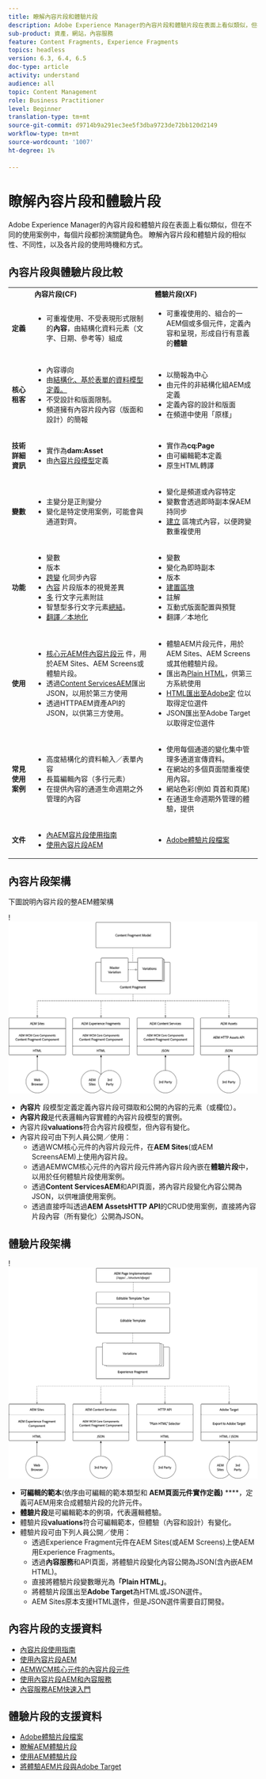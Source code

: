 ```yaml
---
title: 瞭解內容片段和體驗片段
description: Adobe Experience Manager的內容片段和體驗片段在表面上看似類似，但在不同的使用案例中，每個片段都扮演關鍵角色。 瞭解內容片段和體驗片段的相似性、不同性，以及各片段的使用時機和方式。
sub-product: 資產，網站，內容服務
feature: Content Fragments, Experience Fragments
topics: headless
version: 6.3, 6.4, 6.5
doc-type: article
activity: understand
audience: all
topic: Content Management
role: Business Practitioner
level: Beginner
translation-type: tm+mt
source-git-commit: d9714b9a291ec3ee5f3dba9723de72bb120d2149
workflow-type: tm+mt
source-wordcount: '1007'
ht-degree: 1%

---
```



# 瞭解內容片段和體驗片段

Adobe Experience Manager的內容片段和體驗片段在表面上看似類似，但在不同的使用案例中，每個片段都扮演關鍵角色。 瞭解內容片段和體驗片段的相似性、不同性，以及各片段的使用時機和方式。

## 內容片段與體驗片段比較

<table>
<tbody><tr><td><strong> </strong></td>
<td><strong>內容片段(CF)</strong></td>
<td><strong>體驗片段(XF)</strong></td>
</tr><tr><td><strong>定義</strong></td>
<td><ul>
<li>可重複使用、不受表現形式限制的<strong>內容</strong>，由結構化資料元素（文字、日期、參考等）組成</li>
</ul>
</td>
<td><ul>
<li>可重複使用的、組合的一AEM個或多個元件，定義內容和呈現，形成自行有意義的<strong>體驗</strong></li>
</ul>
</td>
</tr><tr><td><strong>核心租客</strong></td>
<td><ul>
<li>內容導向</li>
<li>由<a href="https://helpx.adobe.com/experience-manager/6-5/assets/using/content-fragments-models.html" target="_blank">結構化、基於表單的資料模型定義。</a></li>
<li>不受設計和版面限制。</li>
<li>頻道擁有內容片段內容（版面和設計）的簡報</li>
</ul>
</td>
<td><ul>
<li>以簡報為中心</li>
<li>由元件的非結構化組AEM成定義</li>
<li>定義內容的設計和版面</li>
<li>在頻道中使用「原樣」</li>
</ul>
</td>
</tr><tr><td><strong>技術詳細資訊</strong></td>
<td><ul>
<li>實作為<strong>dam:Asset</strong></li>
<li>由<a href="https://helpx.adobe.com/experience-manager/6-5/assets/using/content-fragments-models.html" target="_blank">內容片段模型</a>定義</li>
</ul>
</td>
<td><ul>
<li>實作為<strong>cq:Page</strong></li>
<li>由可編輯範本定義</li>
<li>原生HTML轉譯</li>
</ul>
</td>
</tr><tr><td><strong>變數</strong></td>
<td><ul>
<li>主變分是正則變分</li>
<li>變化是特定使用案例，可能會與通道對齊。</li>
</ul>
</td>
<td><ul>
<li>變化是頻道或內容特定</li>
<li>變數會透過即時副本保AEM持同步</li>
<li><a href="https://helpx.adobe.com/experience-manager/6-5/sites/authoring/using/experience-fragments.html#BuildingBlocks" target="_blank">建立</a> 區塊式內容，以便跨變數重複使用</li>
</ul>
</td>
</tr><tr><td><strong>功能</strong></td>
<td><ul>
<li>變數</li>
<li>版本</li>
<li><a href="https://helpx.adobe.com/experience-manager/6-5/assets/using/content-fragments-variations.html#SynchronizingwithMaster" target="_blank">跨變</a> 化同步內容</li>
<li><a href="https://helpx.adobe.com/experience-manager/6-5/assets/using/content-fragments-managing.html#ComparingFragmentVersions" target="_blank">內容</a> 片段版本的視覺差異</li>
<li><a href="https://helpx.adobe.com/experience-manager/6-5/assets/using/content-fragments-variations.html#AnnotatingaContentFragment" target="_blank">多</a> 行文字元素附註</li>
<li>智慧型多行文字元素<a href="https://helpx.adobe.com/experience-manager/6-5/assets/using/content-fragments-variations.html#SummarizingText" target="_blank">總結</a>。</li>
<li><a href="https://helpx.adobe.com/experience-manager/6-5/assets/using/creating-translation-projects-for-content-fragments.html" target="_blank">翻譯／本地化</a></li>
</ul>
</td>
<td><ul>
<li>變數</li>
<li>變化為即時副本</li>
<li>版本</li>
<li><a href="https://helpx.adobe.com/experience-manager/6-5/sites/authoring/using/experience-fragments.html#BuildingBlocks" target="_blank">建置區塊</a></li>
<li>註解</li>
<li>互動式版面配置與預覽</li>
<li>翻譯／本地化</li>
</ul>
</td>
</tr><tr><td><strong>使用</strong></td>
<td><ul>
<li><a href="https://docs.adobe.com/content/help/en/experience-manager-core-components/using/components/content-fragment-component.html" target="_blank">核心元AEM件內容片段元</a> 件，用於AEM Sites、AEM Screens或體驗片段。</li>
<li>透過<a href="https://helpx.adobe.com/experience-manager/kt/sites/using/content-services-tutorial-use.html" target="_blank">Content ServicesAEM</a>匯出JSON，以用於第三方使用</li>
<li>透過HTTPAEM資產API的JSON，以供第三方使用。</li>
</ul>
</td>
<td><ul>
<li>體驗AEM片段元件，用於AEM Sites、AEM Screens或其他體驗片段。</li>
<li>匯出為<a href="https://helpx.adobe.com/experience-manager/6-5/sites/authoring/using/experience-fragments.html#ThePlainHTMLRendition" target="_blank">Plain HTML</a>，供第三方系統使用</li>
<li><a href="https://helpx.adobe.com/tw/experience-manager/6-5/sites/administering/using/experience-fragments-target.html" target="_blank">HTML匯出至Adobe定</a> 位以取得定位選件</li>
<li>JSON匯出至Adobe Target以取得定位選件</li>
</ul>
</td>
</tr><tr><td><strong>常見使用案例</strong></td>
<td><ul>
<li>高度結構化的資料輸入／表單內容</li>
<li>長篇編輯內容（多行元素）</li>
<li>在提供內容的通道生命週期之外管理的內容</li>
</ul>
</td>
<td><ul>
<li>使用每個通道的變化集中管理多通道宣傳資料。</li>
<li>在網站的多個頁面間重複使用內容。</li>
<li>網站色彩(例如 頁首和頁尾)</li>
<li>在通道生命週期外管理的體驗，提供</li>
</ul>
</td>
</tr><tr><td><strong>文件</strong></td>
<td><ul>
<li><a href="https://helpx.adobe.com/experience-manager/6-5/assets/user-guide.html?topic=/experience-manager/6-5/assets/morehelp/content-fragments.ug.js" target="_blank">內AEM容片段使用指南</a></li>
<li><a href="https://helpx.adobe.com/experience-manager/kt/sites/using/content-fragments-feature-video-use.html" target="_blank">使用內容片段AEM</a></li>
</ul>
</td>
<td><ul>
<li><a href="https://helpx.adobe.com/experience-manager/6-5/sites/authoring/using/experience-fragments.html" target="_blank">Adobe體驗片段檔案</a></li>
</ul>
</td>
</tr></tbody></table>

## 內容片段架構

下圖說明內容片段的整AEM體架構

!![內容片段架構](./assets/content-fragments-architecture.png)

+ **內容片** 段模型定義定義內容片段可擷取和公開的內容的元素（或欄位）。
+ **內容片段**&#x200B;是代表邏輯內容實體的內容片段模型的實例。
+ 內容片段&#x200B;**valuations**&#x200B;符合內容片段模型，但內容有變化。
+ 內容片段可由下列人員公開／使用：
   + 透過WCM核心元件的內容片段元件，在&#x200B;**AEM Sites**(或AEM ScreensAEM)上使用內容片段。
   + 透過AEMWCM核心元件的內容片段元件將內容片段內嵌在&#x200B;**體驗片段**&#x200B;中，以用於任何體驗片段使用案例。
   + 透過&#x200B;**Content ServicesAEM**&#x200B;和API頁面，將內容片段變化內容公開為JSON，以供唯讀使用案例。
   + 透過直接呼叫透過&#x200B;**AEM AssetsHTTP API**&#x200B;的CRUD使用案例，直接將內容片段內容（所有變化）公開為JSON。

## 體驗片段架構

!![體驗片段架構](./assets/experience-fragments-architecture.png)

+ **可編輯的範本**(依序由可編輯的範本類型和 **AEM頁面元件實作定義)**  ****，定義可AEM用來合成體驗片段的允許元件。
+ **體驗片段**&#x200B;是可編輯範本的例項，代表邏輯體驗。
+ 體驗片段&#x200B;**valuations**&#x200B;符合可編輯範本，但體驗（內容和設計）有變化。
+ 體驗片段可由下列人員公開／使用：
   + 透過Experience Fragment元件在AEM Sites(或AEM Screens)上使AEM用Experience Fragments。
   + 透過&#x200B;**內容服務**&#x200B;和API頁面，將體驗片段變化內容公開為JSON(含內嵌AEM HTML)。
   + 直接將體驗片段變數曝光為&#x200B;**「Plain HTML」**。
   + 將體驗片段匯出至&#x200B;**Adobe Target**&#x200B;為HTML或JSON選件。
   + AEM Sites原本支援HTML選件，但是JSON選件需要自訂開發。

## 內容片段的支援資料

+ [內容片段使用指南](https://helpx.adobe.com/experience-manager/6-5/assets/user-guide.html?topic=/experience-manager/6-5/assets/morehelp/content-fragments.ug.js)
+ [使用內容片段AEM](https://helpx.adobe.com/experience-manager/kt/sites/using/content-fragments-feature-video-use.html)
+ [AEMWCM核心元件的內容片段元件](https://docs.adobe.com/content/help/en/experience-manager-core-components/using/components/content-fragment-component.html)
+ [使用內容片段AEM和內容服務](https://helpx.adobe.com/experience-manager/kt/sites/using/structured-fragments-content-services-feature-video-use.html)
+ [內容服務AEM快速入門](https://helpx.adobe.com/experience-manager/kt/sites/using/content-services-tutorial-use.html)

## 體驗片段的支援資料

+ [Adobe體驗片段檔案](https://helpx.adobe.com/experience-manager/6-5/sites/authoring/using/experience-fragments.html)
+ [瞭解AEM體驗片段](https://helpx.adobe.com/experience-manager/kt/sites/using/experience-fragments-feature-video-understand.html)
+ [使用AEM體驗片段](https://helpx.adobe.com/experience-manager/kt/sites/using/experience-fragments-feature-video-use.html)
+ [將體驗AEM片段與Adobe Target](https://medium.com/adobetech/experience-fragments-and-adobe-target-d8d74381b9b2)
